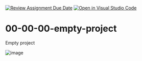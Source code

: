 [![Review Assignment Due Date](https://classroom.github.com/assets/deadline-readme-button-24ddc0f5d75046c5622901739e7c5dd533143b0c8e959d652212380cedb1ea36.svg)](https://classroom.github.com/a/Uqo7grL4)
[![Open in Visual Studio Code](https://classroom.github.com/assets/open-in-vscode-718a45dd9cf7e7f842a935f5ebbe5719a5e09af4491e668f4dbf3b35d5cca122.svg)](https://classroom.github.com/online_ide?assignment_repo_id=12059319&assignment_repo_type=AssignmentRepo)
# 00-00-00-empty-project
Empty project

![image](https://github.com/2023-2024-CSARP-Desktop/csarp-blazor-mvvm-01-02-00-dilog-squere-Victerial/assets/73957841/0f1beb02-94e5-4334-9c34-3f7e548f3ed6)
